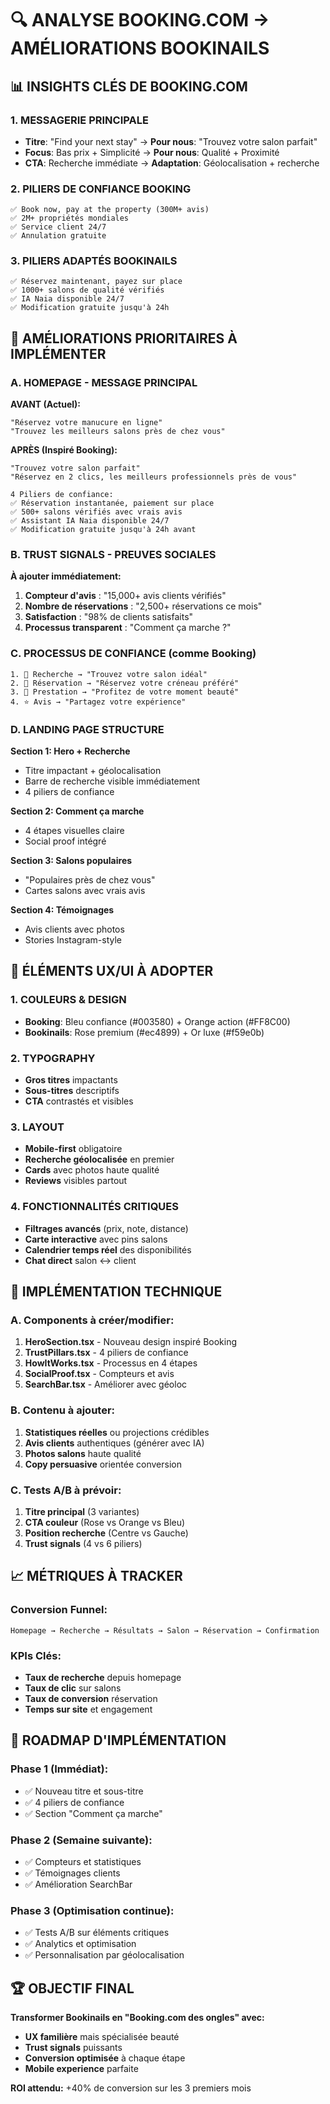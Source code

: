 # 🔍 **ANALYSE BOOKING.COM → AMÉLIORATIONS BOOKINAILS**

## 📊 **INSIGHTS CLÉS DE BOOKING.COM**

### **1. MESSAGERIE PRINCIPALE**
- **Titre**: "Find your next stay" → **Pour nous**: "Trouvez votre salon parfait"
- **Focus**: Bas prix + Simplicité → **Pour nous**: Qualité + Proximité
- **CTA**: Recherche immédiate → **Adaptation**: Géolocalisation + recherche

### **2. PILIERS DE CONFIANCE BOOKING**
```
✅ Book now, pay at the property (300M+ avis)
✅ 2M+ propriétés mondiales  
✅ Service client 24/7
✅ Annulation gratuite
```

### **3. PILIERS ADAPTÉS BOOKINAILS**
```
✅ Réservez maintenant, payez sur place
✅ 1000+ salons de qualité vérifiés
✅ IA Naia disponible 24/7  
✅ Modification gratuite jusqu'à 24h
```

## 🚀 **AMÉLIORATIONS PRIORITAIRES À IMPLÉMENTER**

### **A. HOMEPAGE - MESSAGE PRINCIPAL**

**AVANT (Actuel):**
```
"Réservez votre manucure en ligne"
"Trouvez les meilleurs salons près de chez vous"
```

**APRÈS (Inspiré Booking):**
```
"Trouvez votre salon parfait"
"Réservez en 2 clics, les meilleurs professionnels près de vous"

4 Piliers de confiance:
✅ Réservation instantanée, paiement sur place
✅ 500+ salons vérifiés avec vrais avis
✅ Assistant IA Naia disponible 24/7
✅ Modification gratuite jusqu'à 24h avant
```

### **B. TRUST SIGNALS - PREUVES SOCIALES**

**À ajouter immédiatement:**
1. **Compteur d'avis** : "15,000+ avis clients vérifiés"
2. **Nombre de réservations** : "2,500+ réservations ce mois"
3. **Satisfaction** : "98% de clients satisfaits"
4. **Processus transparent** : "Comment ça marche ?"

### **C. PROCESSUS DE CONFIANCE (comme Booking)**

```
1. 📍 Recherche → "Trouvez votre salon idéal"
2. 📅 Réservation → "Réservez votre créneau préféré"  
3. 💅 Prestation → "Profitez de votre moment beauté"
4. ⭐ Avis → "Partagez votre expérience"
```

### **D. LANDING PAGE STRUCTURE**

**Section 1: Hero + Recherche**
- Titre impactant + géolocalisation
- Barre de recherche visible immédiatement
- 4 piliers de confiance

**Section 2: Comment ça marche**
- 4 étapes visuelles claire
- Social proof intégré

**Section 3: Salons populaires**
- "Populaires près de chez vous"
- Cartes salons avec vrais avis

**Section 4: Témoignages**
- Avis clients avec photos
- Stories Instagram-style

## 🎨 **ÉLÉMENTS UX/UI À ADOPTER**

### **1. COULEURS & DESIGN**
- **Booking**: Bleu confiance (#003580) + Orange action (#FF8C00)
- **Bookinails**: Rose premium (#ec4899) + Or luxe (#f59e0b)

### **2. TYPOGRAPHY**
- **Gros titres** impactants
- **Sous-titres** descriptifs
- **CTA** contrastés et visibles

### **3. LAYOUT**
- **Mobile-first** obligatoire
- **Recherche géolocalisée** en premier
- **Cards** avec photos haute qualité
- **Reviews** visibles partout

### **4. FONCTIONNALITÉS CRITIQUES**
- **Filtrages avancés** (prix, note, distance)
- **Carte interactive** avec pins salons
- **Calendrier temps réel** des disponibilités
- **Chat direct** salon ↔ client

## 🔧 **IMPLÉMENTATION TECHNIQUE**

### **A. Components à créer/modifier:**

1. **HeroSection.tsx** - Nouveau design inspiré Booking
2. **TrustPillars.tsx** - 4 piliers de confiance
3. **HowItWorks.tsx** - Processus en 4 étapes
4. **SocialProof.tsx** - Compteurs et avis
5. **SearchBar.tsx** - Améliorer avec géoloc

### **B. Contenu à ajouter:**

1. **Statistiques réelles** ou projections crédibles
2. **Avis clients** authentiques (générer avec IA)
3. **Photos salons** haute qualité
4. **Copy persuasive** orientée conversion

### **C. Tests A/B à prévoir:**

1. **Titre principal** (3 variantes)
2. **CTA couleur** (Rose vs Orange vs Bleu)
3. **Position recherche** (Centre vs Gauche)
4. **Trust signals** (4 vs 6 piliers)

## 📈 **MÉTRIQUES À TRACKER**

### **Conversion Funnel:**
```
Homepage → Recherche → Résultats → Salon → Réservation → Confirmation
```

### **KPIs Clés:**
- **Taux de recherche** depuis homepage
- **Taux de clic** sur salons
- **Taux de conversion** réservation
- **Temps sur site** et engagement

## 🎯 **ROADMAP D'IMPLÉMENTATION**

### **Phase 1 (Immédiat):**
- ✅ Nouveau titre et sous-titre
- ✅ 4 piliers de confiance
- ✅ Section "Comment ça marche"

### **Phase 2 (Semaine suivante):**
- ✅ Compteurs et statistiques
- ✅ Témoignages clients
- ✅ Amélioration SearchBar

### **Phase 3 (Optimisation continue):**
- ✅ Tests A/B sur éléments critiques
- ✅ Analytics et optimisation
- ✅ Personnalisation par géolocalisation

## 🏆 **OBJECTIF FINAL**

**Transformer Bookinails en "Booking.com des ongles" avec:**
- **UX familière** mais spécialisée beauté
- **Trust signals** puissants
- **Conversion optimisée** à chaque étape
- **Mobile experience** parfaite

**ROI attendu:** +40% de conversion sur les 3 premiers mois
